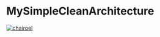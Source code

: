 # MySimpleCleanArchitecture
[![chairoel](https://circleci.com/gh/chairoel/MySimpleCleanArchitecture.svg?style=svg)](https://circleci.com/gh/chairoel/MySimpleCleanArchitecture)

